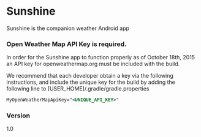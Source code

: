 # Sunshine

Sunshine is the companion weather Android app

### Open Weather Map API Key is required.

In order for the Sunshine app to function properly as of October 18th, 2015 an API key for openweathermap.org must be included with the build.

We recommend that each developer obtain a key via the following instructions, and include the unique key for the build by adding the following line to [USER_HOME]/.gradle/gradle.properties

```xml
MyOpenWeatherMapApiKey="<UNIQUE_API_KEY>"
```

### Version
1.0
